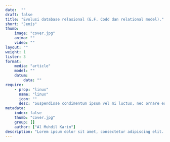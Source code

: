 ```yaml
---
date:  ""
draft: false
title: "Evolusi database relasional (E.F. Codd dan relational model)."
short: "Jenis"
thumb:
    image: "cover.jpg"
    anima: ""
    video: ""
layout: ""
weight: 1
lister: 3
format:
    media: "article"
    model: ""
    datum:
        data: ""
require:
    - prop: "linux"
      name: "linux"
      icon: ""
      desc: "Suspendisse condimentum ipsum vel mi luctus, nec ornare est porttitor."
metadata:
    index: false
    thumb: "cover.jpg"
    group: []
    author: ["Al Muhdil Karim"]
description: "Lorem ipsum dolor sit amet, consectetur adipiscing elit. Etiam aliquam libero et magna suscipit vestibulum. Suspendisse condimentum ipsum vel mi luctus, nec ornare est porttitor."
---
```

